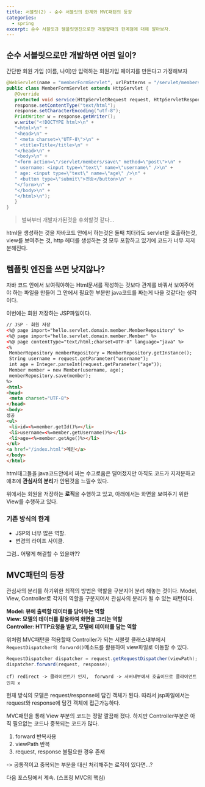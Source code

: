 ```yaml
---
title: 서블릿(2) - 순수 서블릿의 한계와 MVC패턴의 등장
categories:
  - spring
excerpt: 순수 서블릿과 템플릿엔진으로만 개발할때의 한계점에 대해 알아보자.
---
```


## 순수 서블릿으로만 개발하면 어떤 일이?
간단한 회원 가입 (이름, 나이)만 입력하는 회원가입 페이지를 만든다고 가정해보자
```java
@WebServlet(name = "memberFormServlet", urlPatterns = "/servlet/members/newform")
public class MemberFormServlet extends HttpServlet {
   @Override
   protected void service(HttpServletRequest request, HttpServletResponse response) throws ServletException, IOException {
   response.setContentType("text/html");
   response.setCharacterEncoding("utf-8");
   PrintWriter w = response.getWriter();
   w.write("<!DOCTYPE html>\n" +
   "<html>\n" +
   "<head>\n" +
   " <meta charset=\"UTF-8\">\n" +
   " <title>Title</title>\n" +
   "</head>\n" +
   "<body>\n" +
   "<form action=\"/servlet/members/save\" method=\"post\">\n" +
   " username: <input type=\"text\" name=\"username\" />\n" +
   " age: <input type=\"text\" name=\"age\" />\n" +
   " <button type=\"submit\">전송</button>\n" +
   "</form>\n" +
   "</body>\n" +
   "</html>\n");
   }
}
```
>벌써부터 개발자가된것을 후회할것 같다...

html을 생성하는 것을 자바코드 안에서 하는것은 둘째 치더라도 servlet을 호출하는것, view를 보여주는 것, http 헤더를 생성하는 것 모두 포함하고 있기에
코드가 너무 지저분해진다.

## 템플릿 엔진을 쓰면 낫지않나?
자바 코드 안에서 보여줘야하는 Html문서를 작성하는 것보다 관계를 바꿔서 보여주어야 하는 파일을
만들어 그 안에서 필요한 부분만 java코드를 짜는게 나을 것같다는 생각이다.

이번에는 회원 저장하는 JSP파일이다.
```html
// JSP - 회원 저장
<%@ page import="hello.servlet.domain.member.MemberRepository" %>
<%@ page import="hello.servlet.domain.member.Member" %>
<%@ page contentType="text/html;charset=UTF-8" language="java" %>
<%
 MemberRepository memberRepository = MemberRepository.getInstance();
 String username = request.getParameter("username");
 int age = Integer.parseInt(request.getParameter("age"));
 Member member = new Member(username, age);
 memberRepository.save(member);
%>
<html>
<head>
 <meta charset="UTF-8">
</head>
<body>
성공
<ul>
 <li>id=<%=member.getId()%></li>
 <li>username=<%=member.getUsername()%></li>
 <li>age=<%=member.getAge()%></li>
</ul>
<a href="/index.html">메인</a>
</body>
</html>
```

html태그들을 java코드안에서 짜는 수고로움은 덜어졌지만 아직도 코드가 지저분하고 
애초에 **관심사의 분리**가 안된것을 느낄수 있다.

위에서는 회원을 저장하는 **로직**을 수행하고 있고, 아래에서는 화면을 보여주기 위한
View를 수행하고 있다.  

### 기존 방식의 한계
- JSP의 너무 많은 역할.
- 변경의 라이프 사이클.

그럼.. 어떻게 해결할 수 있을까??

## MVC패턴의 등장
관심사의 분리를 하기위한 최적의 방법은 역할을 구분지어 분리 해놓는 것이다.
Model, View, Controller로 각자의 역할을 구분지어서 관심사의 분리가 될 수 있는 패턴이다.

**Model: 뷰에 출력할 데이터를 담아두는 역할  
View: 모델의 데이터를 활용하여 화면을 그리는 역할  
Controller: HTTP요청을 받고, 모델에 데이터를 담는 역할** 

위처럼 MVC패턴을 적용할때 Controller가 되는 서블릿 클래스내부에서
`RequestDispatcher의 forward()`메소드를 활용하여 view파일로 이동할 수 있다.
```java
RequestDispatcher dispatcher = request.getRequestDispatcher(viewPath);
dispatcher.forward(request, response);
```
`cf) redirect -> 클라이언트가 인지, 
forward -> 서버내부에서 호출이므로 클라이언트 인지 x`

현재 방식의 모델은 request/response에 담긴 객체가 된다.
따라서 jsp파일에서는 request와 response에 담긴 객체에 접근가능하다.

MVC패턴을 통해 View 부분의 코드는 정말 깔끔해 졌다. 
하지만 Controller부분은 아직 필요없는 코드나 중복되는 코드가 많다.
1. forward 반복사용
2. viewPath 반복
3. request, response 불필요한 경우 존재

-> 공통적이고 중복되는 부분을 대신 처리해주는 로직이 있다면...?

다음 포스팅에서 계속. (스프링 MVC의 핵심)